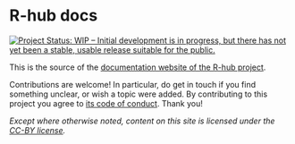 # R-hub docs

<!-- badges: start -->
[![Project Status: WIP – Initial development is in progress, but there has not yet been a stable, usable release suitable for the public.](https://www.repostatus.org/badges/latest/wip.svg)](https://www.repostatus.org/#wip)
<!-- badges: end -->

This is the source of the [documentation website of the R-hub project](https://docs.r-hub.io/). 

Contributions are welcome! In particular, do get in touch if you find something unclear, or wish a topic were added. By contributing to this project you agree to [its code of conduct](https://docs.r-hub.io/#code-of-conduct). Thank you!

_Except where otherwise noted, content on this site is licensed under the [CC-BY license](https://creativecommons.org/licenses/by/4.0/)._
